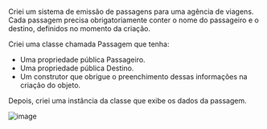 Criei um sistema de emissão de passagens para uma agência de viagens. Cada passagem precisa obrigatoriamente conter o nome do passageiro e o destino, definidos no momento da criação.

Criei uma classe chamada Passagem que tenha:

- Uma propriedade pública Passageiro.
- Uma propriedade pública Destino.
- Um construtor que obrigue o preenchimento dessas informações na criação do objeto.
  
Depois, criei uma instância da classe que exibe os dados da passagem.

![image](https://github.com/user-attachments/assets/949b1da4-36dd-49f5-8450-b1bc7aea10af)
